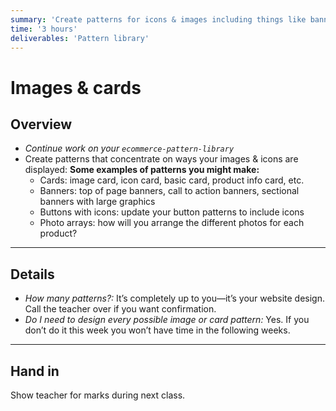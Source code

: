 ```yaml
---
summary: 'Create patterns for icons & images including things like banners, cards, images & captions, etc.'
time: '3 hours'
deliverables: 'Pattern library'
---
```


# Images & cards

## Overview

- *Continue work on your `ecommerce-pattern-library`*
- Create patterns that concentrate on ways your images & icons are displayed: **Some examples of patterns you might make:**
  - Cards: image card, icon card, basic card, product info card, etc.
  - Banners: top of page banners, call to action banners, sectional banners with large graphics
  - Buttons with icons: update your button patterns to include icons
  - Photo arrays: how will you arrange the different photos for each product?

---

## Details

- *How many patterns?:* It’s completely up to you—it’s your website design. Call the teacher over if you want confirmation.
- *Do I need to design every possible image or card pattern:* Yes. If you don’t do it this week you won’t have time in the following weeks.

---

## Hand in

Show teacher for marks during next class.

